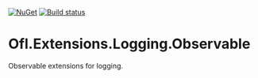 [![NuGet](https://img.shields.io/nuget/v/Ofl.Extensions.Logging.Observable.svg)](https://www.nuget.org/packages/Ofl.Extensions.Logging.Observable/)
[![Build status](https://ci.appveyor.com/api/projects/status/qtnm3djh4x50r4k2?svg=true)](https://ci.appveyor.com/project/OneFrameLink/ofl-extensions-logging-observable)

# Ofl.Extensions.Logging.Observable
Observable extensions for logging.
